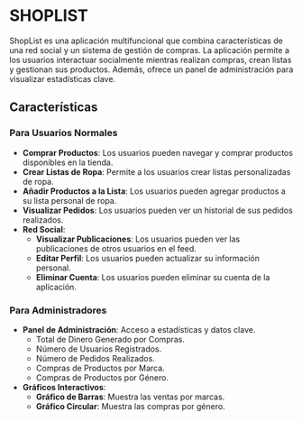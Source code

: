 # SHOPLIST

ShopList es una aplicación multifuncional que combina características de una red social y un sistema de gestión de compras. La aplicación permite a los usuarios interactuar socialmente mientras realizan compras, crean listas y gestionan sus productos. Además, ofrece un panel de administración para visualizar estadísticas clave.

## Características

### Para Usuarios Normales
- **Comprar Productos**: Los usuarios pueden navegar y comprar productos disponibles en la tienda.
- **Crear Listas de Ropa**: Permite a los usuarios crear listas personalizadas de ropa.
- **Añadir Productos a la Lista**: Los usuarios pueden agregar productos a su lista personal de ropa.
- **Visualizar Pedidos**: Los usuarios pueden ver un historial de sus pedidos realizados.
- **Red Social**:
  - **Visualizar Publicaciones**: Los usuarios pueden ver las publicaciones de otros usuarios en el feed.
  - **Editar Perfil**: Los usuarios pueden actualizar su información personal.
  - **Eliminar Cuenta**: Los usuarios pueden eliminar su cuenta de la aplicación.

### Para Administradores
- **Panel de Administración**: Acceso a estadísticas y datos clave.
  - Total de Dinero Generado por Compras.
  - Número de Usuarios Registrados.
  - Número de Pedidos Realizados.
  - Compras de Productos por Marca.
  - Compras de Productos por Género.
- **Gráficos Interactivos**:
  - **Gráfico de Barras**: Muestra las ventas por marcas.
  - **Gráfico Circular**: Muestra las compras por género.
